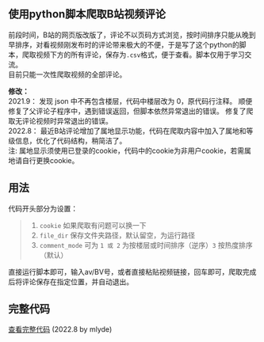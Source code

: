 ## 使用python脚本爬取B站视频评论  
前段时间，B站的网页版改版了，评论不以页码方式浏览，按时间排序只能从晚到早排序，对看视频刚发布时的评论带来极大的不便，于是写了这个python的脚本，爬取视频下方的所有评论，保存为`.csv`格式，便于查看。脚本仅用于学习交流。  
目前只能一次性爬取视频的全部评论。  

**修改：**  
2021.9： 发现 json 中不再包含楼层，代码中楼层改为 0，原代码行注释。
 顺便修复了父评论子程序中，遇到错误返回，但脚本依然异常退出的错误。
 修复了爬取无评论视频时异常退出的错误。  
2022.8： 最近B站评论增加了属地显示功能，代码在爬取内容中加入了属地和等级信息，优化了代码结构，稍简洁了。  
 注: 属地显示须使用已登录的cookie，代码中的cookie为非用户cookie，若需属地请自行更换cookie。  

## 用法  
代码开头部分为设置：  
>1. `cookie` 如果爬取有问题可以换一下  
>2. `file_dir`	保存文件夹路径，默认留空，为运行路径  
>3. `comment_mode` 可为 `1 或 2` 为按楼层或时间排序（逆序）`3` 按热度排序（默认）  

直接运行脚本即可，输入av/BV号，或者直接粘贴视频链接，回车即可，爬取完成后将评论保存在指定位置，并自动退出。  
## 完整代码  
[查看完整代码](https://github.com/mlyde/bili-automatic/blob/main/bili-video-comment/bili-video-comment.py) (2022.8 by mlyde)  
